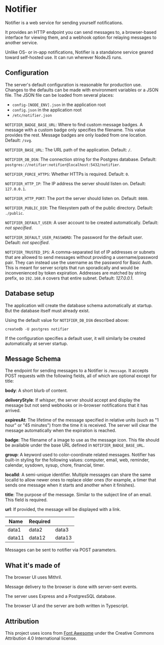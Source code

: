 # Notifier
Notifier is a web service for sending yourself notifications.

It provides an HTTP endpoint you can send messages to, a browser-based
interface for viewing them, and a webhook option for relaying messages
to another service.

Unlike OS- or in-app notifications, Notifier is a standalone service
geared toward self-hosted use. It can run wherever NodeJS runs.

## Configuration
The server's default configuration is reasonable for production use.
Changes to the defaults can be made with environment variables or a
JSON file. The JSON file can be loaded from several places:

  - `config-[NODE_ENV].json` in the application root
  - `config.json` in the application root
  - `/etc/notifier.json`

`NOTIFIER_BADGE_BASE_URL`: Where to find custom message
badges. A message with a custom badge only specifies the
filename. This value provides the rest. Message badges are only
loaded from one location.
Default: `/svg`.

`NOTIFIER_BASE_URL`: The URL path of the application. Default: `/`.

`NOTIFIER_DB_DSN`: The connection string for the Postgres database.
Default: `postgres://notifier:notifier@localhost:5432/notifier`.

`NOTIFIER_FORCE_HTTPS`: Whether HTTPs is required. Default: `0`.

`NOTIFIER_HTTP_IP`: The IP address the server should listen on.
Default: `127.0.0.1`.

`NOTIFIER_HTTP_PORT`: The port the server should listen on.
Default: `8080`.

`NOTIFIER_PUBLIC_DIR`: The filesystem path of the public directory.
Default: `./public`.

`NOTIFIER_DEFAULT_USER`: A user account to be created automatically.
Default: _not specified_.

`NOTIFIER_DEFAULT_USER_PASSWORD`: The password for the default user.
Default: _not specified_.

`NOTIFIER_TRUSTED_IPS`: A comma-separated list of IP addresses or
subnets that are allowed to send messages without providing a
username/password pair. They can instead use the username as the
password for Basic Auth. This is meant for server scripts that run
sporadically and would be inconvenienced by token
expiration. Addresses are matched by string prefix, so `192.168.0`
covers that entire subnet.  Default: _127.0.0.1_.

## Database setup

The application will create the database schema automatically at
startup. But the database itself must already exist.

Using the default value for `NOTIFIER_DB_DSN` described above:

```
createdb -U postgres notifier
```

If the configuration specifies a default user, it will similarly be
created automatically at server startup.

## Message Schema

The endpoint for sending messages to a Notifier is `/message`. It
accepts POST requests with the following fields, all of which are
optional except for title:

**body**: A short blurb of content.

**deliveryStyle**: If _whisper_, the server should accept and display
the message but not send webhooks or in-browser notifications that it
has arrived.

**expiresAt**: The lifetime of the message specified in relative units
(such as "1 hour" or "45 minutes") from the time it is received. The
server will clear the message automatically when the expiration is
reached.

**badge**: The filename of a image to use as the message icon.  This
file should be available under the base URL defined in
`NOTIFIER_BADGE_BASE_URL`.

**group**: A keyword used to color-coordinate related
messages. Notifier has built-in styling for the following values:
computer, email, web, reminder, calendar, sysdown, sysup,
chore, financial, timer.

**localId**: A semi-unique identifier. Multiple messages can share the
same localId to allow newer ones to replace older ones (for example, a
timer that sends one message when it starts and another when it
finishes).

**title**: The purpose of the message. Similar to the subject line of
an email. This field is required.

**url**: If provided, the message will be displayed with a link.



|Name | Required  | |
--- | --- | ---
|data1|data2|data3|
|data11|data12|data13|


Messages can be sent to notifier via POST parameters.

## What it's made of
The browser UI uses Mithril.

Message delivery to the browser is done with server-sent events.

The server uses Express and a PostgresSQL database.

The browser UI and the server are both written in Typescript.


## Attribution
This project uses icons from [Font Awesome](https://fontawesome.com/license/free)
under the Creative Commons Attribution 4.0 International license.
